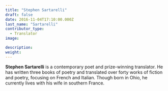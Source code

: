 ```yaml
---
title: "Stephen Sartarelli"
draft: false
date: 2016-11-04T17:10:00.000Z
last_name: "Sartarelli"
contributor_type:
  - Translator
image:

description:
weight:
---
```


**Stephen Sartarelli** is a contemporary poet and prize-winning translator. He has written three books of poetry and translated over forty works of fiction and poetry, focusing on French and Italian. Though born in Ohio, he currently lives with his wife in southern France.

